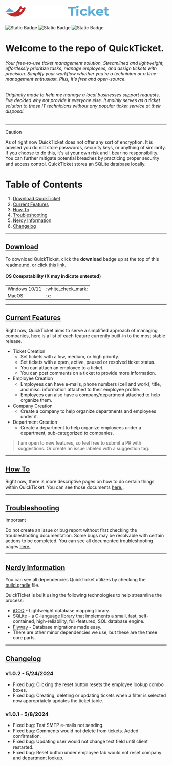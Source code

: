 ![QuickTicket](https://github.com/jkingster/QuickTicket/blob/development/docs/images/quickticket.png)

![Static Badge](https://img.shields.io/badge/stable_version-1.0.2-green) ![Static Badge](https://img.shields.io/badge/contributions-welcome-blue) ![Static Badge](https://img.shields.io/badge/download-link-red?link=https%3A%2F%2Fgithub.com%2Fjkingster%2FQuickTicket%2Freleases%2Ftag%2Fv1.0.0)

# Welcome to the repo of QuickTicket.

###### Your free-to-use ticket management solution. Streamlined and lightweight, effortlessly prioritize tasks, manage employees, and assign tickets with precision. Simplify your workflow whether you're a technician or a time-management enthusiast. Plus, it's free and open-source.

###### Originally made to help me manage a local businesses support requests, I've decided why not provide it everyone else. It mainly serves as a ticket solution to those IT technicians without any popular ticket service at their disposal.

---------------------

> [!CAUTION]
> As of right now QuickTicket does not offer any sort of encryption. It is advised you do not store passwords, security
> keys, or anything of similarity. If you choose to do this, it's at your own risk and I bear no responsibility. You can
> further mitigate potential breaches by practicing proper security and access control. QuickTicket stores an SQLite
> database locally.

# Table of Contents

1. [Download QuickTicket](#download)
2. [Current Features](#current-features)
3. [How To](#how-to)
4. [Troubleshooting](#troubleshooting)
5. [Nerdy Information](#nerdy-informaton)
6. [Changelog](#changelog)

---------------------------------------------------------------------

## [Download](#download)

To download QuickTicket, click the **download** badge up at the top of this readme.md, or click <a href="">this
link.</a>

#### OS Compatability (X may indicate untested)

<table>
<tr>
<td>
Windows 10/11
</td>
<td>
:white_check_mark:
</td>
</tr>
<td>
MacOS
</td>
<td>
:x:
</td>
<tr>


</table>

---------------------------------------

## [Current Features](#current-features)

Right now, QuickTicket aims to serve a simplified approach of managing companies, here is a list of each feature
currently built-in to the most stable release.

* Ticket Creation
    * Set tickets with a low, medium, or high priority.
    * Set tickets with a open, active, paused or resolved ticket status.
    * You can attach an employee to a ticket.
    * You can post comments on a ticket to provide more information.
* Employee Creation
    * Employees can have e-mails, phone numbers (cell and work), title, and misc. information attached to their employee
      profile.
    * Employees can also have a company/department attached to help organize them.
* Company Creation
    * Create a company to help organize departments and employees under it.
* Department Creation
    * Create a department to help organize employees under a department, sub-categorized to companies.

> I am open to new features, so feel free to submit a PR with suggestions. Or create an issue labeled with a suggestion
> tag.

---------------------------------------------

## [How To](#how-to)

Right now, there is more descriptive pages on how to do certain things within QuickTicket. You can see those
documents <a href="">here.</a>.

-------------------------------------

## [Troubleshooting](#troubleshooting)

> [!IMPORTANT]
> Do not create an issue or bug report without first checking the troubleshooting documentation. Some bugs may be
> resolvable with certain actions to be completed.
> You can see all documented troubleshooting pages <a href="">here.</a>

-----------------------------------

## [Nerdy Information](#nerdy-information)

You can see all dependencies QuickTicket utilizes by checking the <a href="">build.gradle</a> file.

QuickTicket is built using the following technologies to help streamline the process:

* <a href="https://www.jooq.org/">jOOQ</a> - Lightweight database mapping library.
* <a href="https://www.sqlite.org/">SQLite</a> - a C-language library that implements a small, fast, self-contained,
  high-reliability, full-featured, SQL database engine.
* <a href="https://flywaydb.org/">Flyway</a> - Database migrations made easy.
* There are other minor dependencies we use, but these are the three core parts.

------------------------------------

## [Changelog](#changelog)

### **v1.0.2** - 5/24/2024
- Fixed bug: Clicking the reset button resets the employee lookup combo boxes.
- Fixed bug: Creating, deleting or updating tickets when a filter is selected now appropriately updates the ticket table.

### **v1.0.1** - 5/8/2024
- Fixed bug: Test SMTP e-mails not sending.
- Fixed bug: Comments would not delete from tickets. Added confirmation.
- Fixed bug: Updating user would not change text field until client restarted.
- Fixed bug: Reset button under employee tab would not reset company and department lookup.